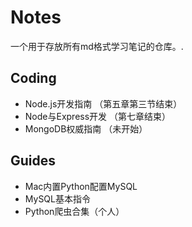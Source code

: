 # Notes
一个用于存放所有md格式学习笔记的仓库。.

## Coding

- Node.js开发指南 （第五章第三节结束）
- Node与Express开发 （第七章结束）
- MongoDB权威指南 （未开始）

## Guides

- Mac内置Python配置MySQL
- MySQL基本指令
- Python爬虫合集（个人）
